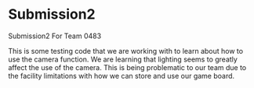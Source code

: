 # Submission2
Submission2 For Team 0483

This is some testing code that we are working with to learn about how to use the camera function.   We are learning that lighting seems to greatly affect the use of the camera.   This is being problematic to our team due to the facility limitations with how we can store and use our game board.
